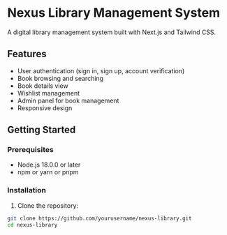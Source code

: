 # Nexus Library Management System

A digital library management system built with Next.js and Tailwind CSS.

## Features

- User authentication (sign in, sign up, account verification)
- Book browsing and searching
- Book details view
- Wishlist management
- Admin panel for book management
- Responsive design

## Getting Started

### Prerequisites

- Node.js 18.0.0 or later
- npm or yarn or pnpm

### Installation

1. Clone the repository:

```bash
git clone https://github.com/yourusername/nexus-library.git
cd nexus-library

